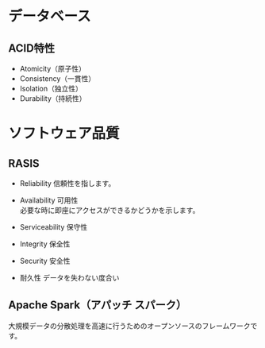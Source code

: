 # データベース
## ACID特性
- Atomicity（原子性）
- Consistency（一貫性）
- Isolation（独立性）
- Durability（持続性）　

# ソフトウェア品質
## RASIS
- Reliability 信頼性を指します。
- Availability 可用性  
必要な時に即座にアクセスができるかどうかを示します。
- Serviceability 保守性
- Integrity 保全性
- Security 安全性

- 耐久性
データを失わない度合い

## Apache Spark（アパッチ スパーク）
大規模データの分散処理を高速に行うためのオープンソースのフレームワークです。